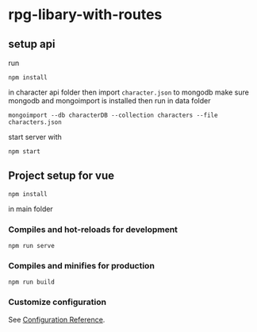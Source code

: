 # rpg-libary-with-routes

## setup api
run
```
npm install
```
in character api folder
then import <code>character.json</code> to mongodb
make sure mongodb and mongoimport is installed then run in data folder
```
mongoimport --db characterDB --collection characters --file characters.json 
```
start server with
```
npm start
```
## Project setup for vue
```
npm install
```
in main folder
### Compiles and hot-reloads for development
```
npm run serve
```

### Compiles and minifies for production
```
npm run build
```

### Customize configuration
See [Configuration Reference](https://cli.vuejs.org/config/).

